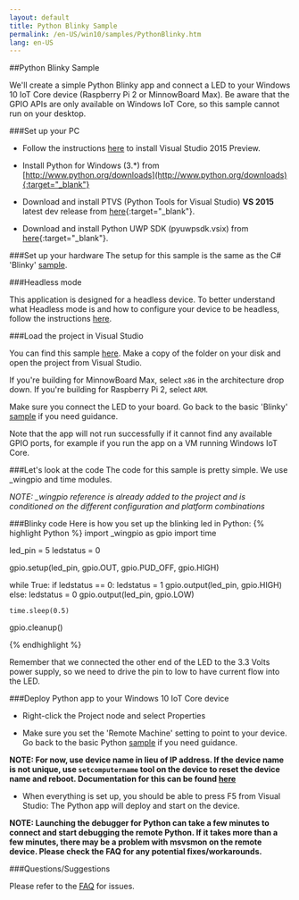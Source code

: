 ```yaml
---
layout: default
title: Python Blinky Sample
permalink: /en-US/win10/samples/PythonBlinky.htm
lang: en-US
---
```


##Python Blinky Sample

We'll create a simple Python Blinky app and connect a LED to your Windows 10 IoT Core device (Raspberry Pi 2 or MinnowBoard Max).  Be aware that the GPIO APIs are
only available on Windows IoT Core, so this sample cannot run on your desktop.

###Set up your PC
* Follow the instructions [here]({{site.baseurl}}/{{page.lang}}/win10/SetupPC.htm) to install Visual Studio 2015 Preview.

* Install Python for Windows (3.*) from [http://www.python.org/downloads](http://www.python.org/downloads){:target="_blank"}

* Download and install PTVS (Python Tools for Visual Studio) **VS 2015** latest dev release from [here](https://github.com/microsoft/ptvs/releases){:target="_blank"}.

* Download and install Python UWP SDK (pyuwpsdk.vsix) from [here](https://github.com/ms-iot/python/releases/v1.0Alpha){:target="_blank"}.

###Set up your hardware
The setup for this sample is the same as the C# 'Blinky' [sample]({{site.baseurl}}/{{page.lang}}/win10/samples/Blinky.htm).

###Headless mode

This application is designed for a headless device.  To better understand what Headless mode is and how to configure your device to be headless, follow the instructions [here]({{site.baseurl}}/{{page.lang}}/win10/HeadlessMode.htm).

###Load the project in Visual Studio

You can find this sample [here](https://github.com/ms-iot/samples/tree/develop/BlinkyHeadless/Python/PythonBlinkyHeadless).  Make a copy of the folder on your disk and open the project from Visual Studio.

If you're building for MinnowBoard Max, select `x86` in the architecture drop down.  If you're building for Raspberry Pi 2, select `ARM`.

Make sure you connect the LED to your board. Go back to the basic 'Blinky' [sample]({{site.baseurl}}/{{page.lang}}/win10/samples/Blinky.htm) if you need guidance.

Note that the app will not run successfully if it cannot find any available GPIO ports, for example if you run the app on a VM running Windows IoT Core.

###Let's look at the code
The code for this sample is pretty simple. We use _wingpio and time modules.

*NOTE: _wingpio reference is already added to the project and is conditioned on the different configuration and platform combinations*

###Blinky code
Here is how you set up the blinking led in Python:
{% highlight Python %}
import _wingpio as gpio
import time

led_pin = 5
ledstatus = 0

gpio.setup(led_pin, gpio.OUT, gpio.PUD_OFF, gpio.HIGH)

while True:
    if ledstatus == 0:
        ledstatus = 1
        gpio.output(led_pin, gpio.HIGH)
    else:
        ledstatus = 0
        gpio.output(led_pin, gpio.LOW)

    time.sleep(0.5)

gpio.cleanup()

{% endhighlight %}

Remember that we connected the other end of the LED to the 3.3 Volts power supply, so we need to drive the pin to low to have current flow into the LED.

###Deploy Python app to your Windows 10 IoT Core device

* Right-click the Project node and select Properties

* Make sure you set the 'Remote Machine' setting to point to your device. Go back to the basic Python [sample](Python.htm) if you need guidance.

**NOTE: For now, use device name in lieu of IP address.  If the device name is not unique, use `setcomputername` tool on the device to reset the device name and reboot.  Documentation for this can be found [here]({{site.baseurl}}/{{page.lang}}/win10/samples/PowerShell.htm)**

* When everything is set up, you should be able to press F5 from Visual Studio: The Python app will deploy and start on the device.

**NOTE: Launching the debugger for Python can take a few minutes to connect and start debugging the remote Python.  If it takes more than a few minutes, there may be a problem with msvsmon on the remote device.  Please check the FAQ for any potential fixes/workarounds.**

###Questions/Suggestions

Please refer to the [FAQ]({{site.baseurl}}/{{page.lang}}/Faqs.htm) for issues.
